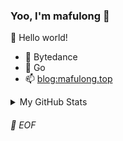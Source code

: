### Yoo, I'm mafulong 👋

🎊 Hello world!

- 🔭 Bytedance
- 🌱 Go
- 📫 [blog:mafulong.top](https://mafulong.top)


<details>

<summary>My GitHub Stats</summary>

![mafulong's github stats](https://github-readme-stats.vercel.app/api?username=mafulong&theme=vue&show_icons=true)

</details>

###### 💾 EOF